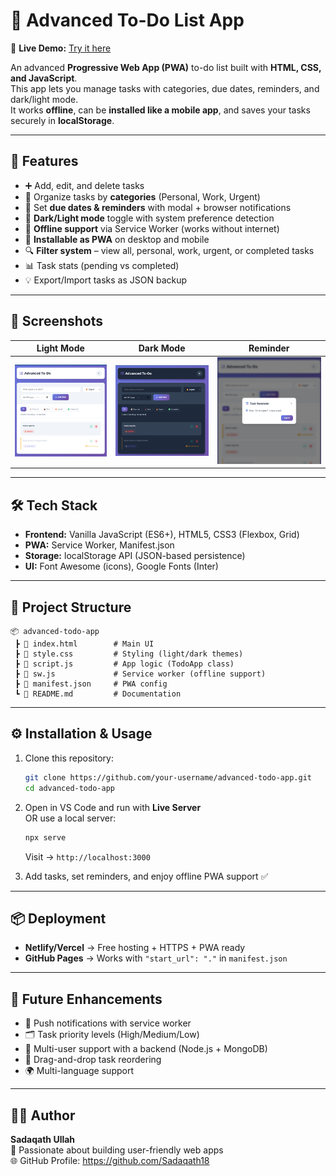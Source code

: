 # 📝 Advanced To-Do List App

🚀 **Live Demo:** [Try it here](https://advanced-to-do-list-nd1hpdo9o-s-sadaqath-ulla-qureshis-projects.vercel.app)

An advanced **Progressive Web App (PWA)** to-do list built with **HTML, CSS, and JavaScript**.  
This app lets you manage tasks with categories, due dates, reminders, and dark/light mode.  
It works **offline**, can be **installed like a mobile app**, and saves your tasks securely in **localStorage**.

---

## 🚀 Features

- ➕ Add, edit, and delete tasks
- 📂 Organize tasks by **categories** (Personal, Work, Urgent)
- 📅 Set **due dates & reminders** with modal + browser notifications
- 🌙 **Dark/Light mode** toggle with system preference detection
- 💾 **Offline support** via Service Worker (works without internet)
- 📱 **Installable as PWA** on desktop and mobile
- 🔍 **Filter system** – view all, personal, work, urgent, or completed tasks
- 📊 Task stats (pending vs completed)
- 💡 Export/Import tasks as JSON backup

---

## 📸 Screenshots

| Light Mode                 | Dark Mode                | Reminder                         |
| -------------------------- | ------------------------ | -------------------------------- |
| ![Light](images/light.png) | ![Dark](images/dark.png) | ![Reminder](images/reminder.png) |

---

## 🛠️ Tech Stack

- **Frontend:** Vanilla JavaScript (ES6+), HTML5, CSS3 (Flexbox, Grid)
- **PWA:** Service Worker, Manifest.json
- **Storage:** localStorage API (JSON-based persistence)
- **UI:** Font Awesome (icons), Google Fonts (Inter)

---

## 📂 Project Structure

```
📦 advanced-todo-app
 ┣ 📜 index.html        # Main UI
 ┣ 📜 style.css         # Styling (light/dark themes)
 ┣ 📜 script.js         # App logic (TodoApp class)
 ┣ 📜 sw.js             # Service worker (offline support)
 ┣ 📜 manifest.json     # PWA config
 ┗ 📜 README.md         # Documentation
```

---

## ⚙️ Installation & Usage

1. Clone this repository:

   ```bash
   git clone https://github.com/your-username/advanced-todo-app.git
   cd advanced-todo-app
   ```

2. Open in VS Code and run with **Live Server**  
   OR use a local server:

   ```bash
   npx serve
   ```

   Visit → `http://localhost:3000`

3. Add tasks, set reminders, and enjoy offline PWA support ✅

---

## 📦 Deployment

- **Netlify/Vercel** → Free hosting + HTTPS + PWA ready
- **GitHub Pages** → Works with `"start_url": "."` in `manifest.json`

---

## 📌 Future Enhancements

- 🔔 Push notifications with service worker
- 🗂️ Task priority levels (High/Medium/Low)
- 👥 Multi-user support with a backend (Node.js + MongoDB)
- 📱 Drag-and-drop task reordering
- 🌍 Multi-language support

---

## 👨‍💻 Author

**Sadaqath Ullah**  
💼 Passionate about building user-friendly web apps  
🌐 GitHub Profile: https://github.com/Sadaqath18
